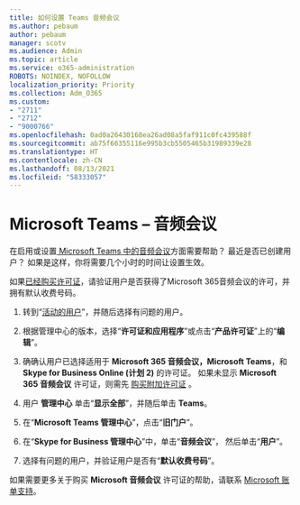 ```yaml
---
title: 如何设置 Teams 音频会议
ms.author: pebaum
author: pebaum
manager: scotv
ms.audience: Admin
ms.topic: article
ms.service: o365-administration
ROBOTS: NOINDEX, NOFOLLOW
localization_priority: Priority
ms.collection: Adm_O365
ms.custom:
- "2711"
- "2712"
- "9000766"
ms.openlocfilehash: 0ad0a26430168ea26ad08a5faf911c0fc439588f
ms.sourcegitcommit: ab75f66355116e995b3cb5505465b31989339e28
ms.translationtype: HT
ms.contentlocale: zh-CN
ms.lasthandoff: 08/13/2021
ms.locfileid: "58333057"
---
```

# <a name="microsoft-teams--audio-conferencing"></a>Microsoft Teams – 音频会议

在启用或设置[ Microsoft Teams 中的音频会议](https://docs.microsoft.com/microsoftteams/set-up-audio-conferencing-in-teams)方面需要帮助？  最近是否已创建用户？ 如果是这样，你将需要几个小时的时间让设置生效。

如果[已经购买许可证](https://docs.microsoft.com/microsoftteams/set-up-audio-conferencing-in-teams#step-2-get-and-assign-licenses)，请验证用户是否获得了Microsoft 365音频会议的许可，并拥有默认收费号码。

1. 转到“[活动的用户](https://admin.microsoft.com/Adminportal/Home?source=applauncher#/users)”，并随后选择有问题的用户。

2. 根据管理中心的版本，选择“**许可证和应用程序**”或点击“**产品许可证**”上的“**编辑**”。

3. 确确认用户已选择适用于 **Microsoft 365 音频会议，Microsoft Teams**，和 **Skype for Business Online (计划 2)** 的许可证。 如果未显示 **Microsoft 365 音频会议** 许可证，则需先 [购买附加许可证](https://docs.microsoft.com/microsoftteams/teams-add-on-licensing/microsoft-teams-add-on-licensing?tabs=small-business) 。

4. 用户 **管理中心** 单击“**显示全部**”，并随后单击 **Teams**。

5. 在“**Microsoft Teams 管理中心**”，点击“**旧门户**”。

6. 在“**Skype for Business 管理中心**”中，单击“**音频会议**”， 然后单击“**用户**”。

7. 选择有问题的用户，并验证用户是否有“**默认收费号码**”。

如果需要更多关于购买 **Microsoft 音频会议** 许可证的帮助，请联系 [Microsoft 账单支持](https://go.microsoft.com/fwlink/p/?linkid=518322)。
